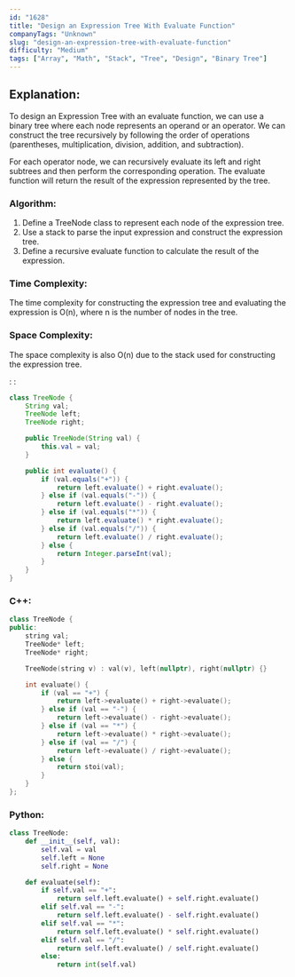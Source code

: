 ```yaml
---
id: "1628"
title: "Design an Expression Tree With Evaluate Function"
companyTags: "Unknown"
slug: "design-an-expression-tree-with-evaluate-function"
difficulty: "Medium"
tags: ["Array", "Math", "Stack", "Tree", "Design", "Binary Tree"]
---
```


## Explanation:
To design an Expression Tree with an evaluate function, we can use a binary tree where each node represents an operand or an operator. We can construct the tree recursively by following the order of operations (parentheses, multiplication, division, addition, and subtraction). 

For each operator node, we can recursively evaluate its left and right subtrees and then perform the corresponding operation. The evaluate function will return the result of the expression represented by the tree.

### Algorithm:
1. Define a TreeNode class to represent each node of the expression tree.
2. Use a stack to parse the input expression and construct the expression tree.
3. Define a recursive evaluate function to calculate the result of the expression.

### Time Complexity:
The time complexity for constructing the expression tree and evaluating the expression is O(n), where n is the number of nodes in the tree.

### Space Complexity:
The space complexity is also O(n) due to the stack used for constructing the expression tree.

:
:
```java
class TreeNode {
    String val;
    TreeNode left;
    TreeNode right;

    public TreeNode(String val) {
        this.val = val;
    }

    public int evaluate() {
        if (val.equals("+")) {
            return left.evaluate() + right.evaluate();
        } else if (val.equals("-")) {
            return left.evaluate() - right.evaluate();
        } else if (val.equals("*")) {
            return left.evaluate() * right.evaluate();
        } else if (val.equals("/")) {
            return left.evaluate() / right.evaluate();
        } else {
            return Integer.parseInt(val);
        }
    }
}
```

### C++:
```cpp
class TreeNode {
public:
    string val;
    TreeNode* left;
    TreeNode* right;

    TreeNode(string v) : val(v), left(nullptr), right(nullptr) {}

    int evaluate() {
        if (val == "+") {
            return left->evaluate() + right->evaluate();
        } else if (val == "-") {
            return left->evaluate() - right->evaluate();
        } else if (val == "*") {
            return left->evaluate() * right->evaluate();
        } else if (val == "/") {
            return left->evaluate() / right->evaluate();
        } else {
            return stoi(val);
        }
    }
};
```

### Python:
```python
class TreeNode:
    def __init__(self, val):
        self.val = val
        self.left = None
        self.right = None

    def evaluate(self):
        if self.val == "+":
            return self.left.evaluate() + self.right.evaluate()
        elif self.val == "-":
            return self.left.evaluate() - self.right.evaluate()
        elif self.val == "*":
            return self.left.evaluate() * self.right.evaluate()
        elif self.val == "/":
            return self.left.evaluate() / self.right.evaluate()
        else:
            return int(self.val)
```